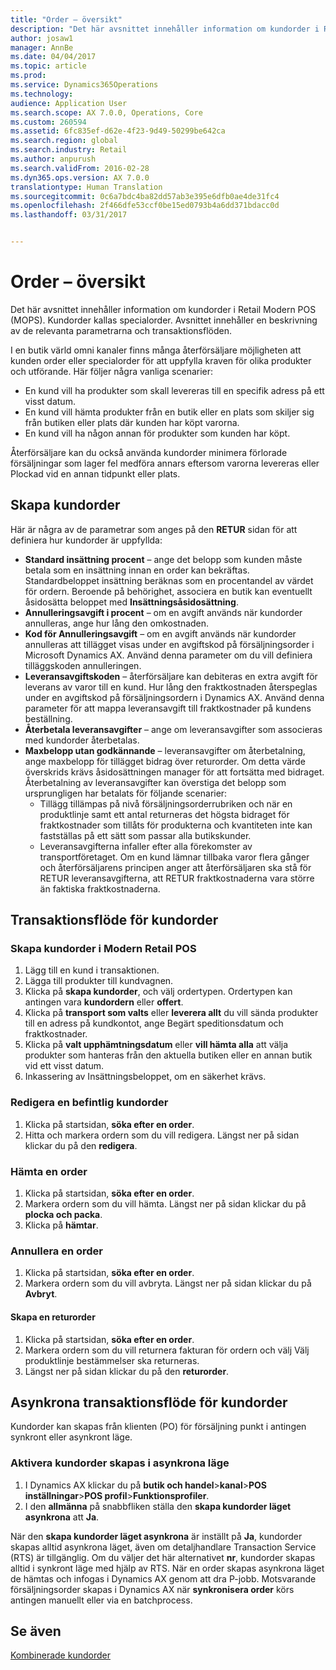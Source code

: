 ```yaml
---
title: "Order – översikt"
description: "Det här avsnittet innehåller information om kundorder i Retail Modern POS (MOPS). Kundorder kallas specialorder. Avsnittet innehåller en beskrivning av de relevanta parametrarna och transaktionsflöden."
author: josaw1
manager: AnnBe
ms.date: 04/04/2017
ms.topic: article
ms.prod: 
ms.service: Dynamics365Operations
ms.technology: 
audience: Application User
ms.search.scope: AX 7.0.0, Operations, Core
ms.custom: 260594
ms.assetid: 6fc835ef-d62e-4f23-9d49-50299be642ca
ms.search.region: global
ms.search.industry: Retail
ms.author: anpurush
ms.search.validFrom: 2016-02-28
ms.dyn365.ops.version: AX 7.0.0
translationtype: Human Translation
ms.sourcegitcommit: 0c6a7bdc4ba82dd57ab3e395e6dfb0ae4de31fc4
ms.openlocfilehash: 2f466dfe53ccf0be15ed0793b4a6dd371bdacc0d
ms.lasthandoff: 03/31/2017


---
```


# <a name="customer-orders-overview"></a>Order – översikt

Det här avsnittet innehåller information om kundorder i Retail Modern POS (MOPS). Kundorder kallas specialorder. Avsnittet innehåller en beskrivning av de relevanta parametrarna och transaktionsflöden.

I en butik värld omni kanaler finns många återförsäljare möjligheten att kunden order eller specialorder för att uppfylla kraven för olika produkter och utförande. Här följer några vanliga scenarier:

-   En kund vill ha produkter som skall levereras till en specifik adress på ett visst datum.
-   En kund vill hämta produkter från en butik eller en plats som skiljer sig från butiken eller plats där kunden har köpt varorna.
-   En kund vill ha någon annan för produkter som kunden har köpt.

Återförsäljare kan du också använda kundorder minimera förlorade försäljningar som lager fel medföra annars eftersom varorna levereras eller Plockad vid en annan tidpunkt eller plats.

## <a name="set-up-customer-orders"></a>Skapa kundorder
Här är några av de parametrar som anges på den **RETUR** sidan för att definiera hur kundorder är uppfyllda:

-   **Standard insättning procent** – ange det belopp som kunden måste betala som en insättning innan en order kan bekräftas. Standardbeloppet insättning beräknas som en procentandel av värdet för ordern. Beroende på behörighet, associera en butik kan eventuellt åsidosätta beloppet med **Insättningsåsidosättning**.
-   **Annulleringsavgift i procent** – om en avgift används när kundorder annulleras, ange hur lång den omkostnaden.
-   **Kod för Annulleringsavgift** – om en avgift används när kundorder annulleras att tillägget visas under en avgiftskod på försäljningsorder i Microsoft Dynamics AX. Använd denna parameter om du vill definiera tilläggskoden annulleringen.
-   **Leveransavgiftskoden** – återförsäljare kan debiteras en extra avgift för leverans av varor till en kund. Hur lång den fraktkostnaden återspeglas under en avgiftskod på försäljningsordern i Dynamics AX. Använd denna parameter för att mappa leveransavgift till fraktkostnader på kundens beställning.
-   **Återbetala leveransavgifter** – ange om leveransavgifter som associeras med kundorder återbetalas.
-   **Maxbelopp utan godkännande** – leveransavgifter om återbetalning, ange maxbelopp för tillägget bidrag över returorder. Om detta värde överskrids krävs åsidosättningen manager för att fortsätta med bidraget. Återbetalning av leveransavgifter kan överstiga det belopp som ursprungligen har betalats för följande scenarier:
    -   Tillägg tillämpas på nivå försäljningsorderrubriken och när en produktlinje samt ett antal returneras det högsta bidraget för fraktkostnader som tillåts för produkterna och kvantiteten inte kan fastställas på ett sätt som passar alla butikskunder.
    -   Leveransavgifterna infaller efter alla förekomster av transportföretaget. Om en kund lämnar tillbaka varor flera gånger och återförsäljarens principen anger att återförsäljaren ska stå för RETUR leveransavgifterna, att RETUR fraktkostnaderna vara större än faktiska fraktkostnaderna.

## <a name="transaction-flow-for-customer-orders"></a>Transaktionsflöde för kundorder
### <a name="create-a-customer-order-in-retail-modern-pos"></a>Skapa kundorder i Modern Retail POS

1.  Lägg till en kund i transaktionen.
2.  Lägga till produkter till kundvagnen.
3.  Klicka på **skapa kundorder**, och välj ordertypen. Ordertypen kan antingen vara **kundordern** eller **offert**.
4.  Klicka på **transport som valts** eller **leverera allt** du vill sända produkter till en adress på kundkontot, ange Begärt speditionsdatum och fraktkostnader.
5.  Klicka på **valt upphämtningsdatum** eller **vill hämta alla** att välja produkter som hanteras från den aktuella butiken eller en annan butik vid ett visst datum.
6.  Inkassering av Insättningsbeloppet, om en säkerhet krävs.

### <a name="edit-an-existing-customer-order"></a>Redigera en befintlig kundorder

1.  Klicka på startsidan, **söka efter en order**.
2.  Hitta och markera ordern som du vill redigera. Längst ner på sidan klickar du på den **redigera**.

### <a name="pick-up-an-order"></a>Hämta en order

1.  Klicka på startsidan, **söka efter en order**.
2.  Markera ordern som du vill hämta. Längst ner på sidan klickar du på **plocka och packa**.
3.  Klicka på **hämtar**.

### <a name="cancel-an-order"></a>Annullera en order

1.  Klicka på startsidan, **söka efter en order**.
2.  Markera ordern som du vill avbryta. Längst ner på sidan klickar du på **Avbryt**.

#### <a name="create-a-return-order"></a>Skapa en returorder

1.  Klicka på startsidan, **söka efter en order**.
2.  Markera ordern som du vill returnera fakturan för ordern och välj Välj produktlinje bestämmelser ska returneras.
3.  Längst ner på sidan klickar du på den **returorder**.

## <a name="asynchronous-transaction-flow-for-customer-orders"></a>Asynkrona transaktionsflöde för kundorder
Kundorder kan skapas från klienten (PO) för försäljning punkt i antingen synkront eller asynkront läge.

### <a name="enable-customer-orders-to-be-created-in-asynchronous-mode"></a>Aktivera kundorder skapas i asynkrona läge

1.  I Dynamics AX klickar du på **butik och handel**&gt;**kanal**&gt;**POS inställningar**&gt;**POS profil**&gt;**Funktionsprofiler**.
2.  I den **allmänna** på snabbfliken ställa den **skapa kundorder läget asynkrona** att **Ja**.

När den **skapa kundorder läget asynkrona** är inställt på **Ja**, kundorder skapas alltid asynkrona läget, även om detaljhandlare Transaction Service (RTS) är tillgänglig. Om du väljer det här alternativet **nr**, kundorder skapas alltid i synkront läge med hjälp av RTS. När en order skapas asynkrona läget de hämtas och infogas i Dynamics AX genom att dra P-jobb. Motsvarande försäljningsorder skapas i Dynamics AX när **synkronisera order** körs antingen manuellt eller via en batchprocess.

<a name="see-also"></a>Se även
--------

[Kombinerade kundorder](hybrid-customer-orders.md)



